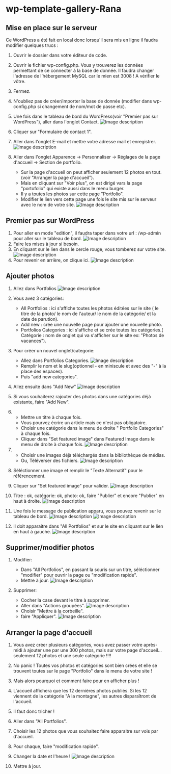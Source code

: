 # wp-template-gallery-Rana

## Mise en place sur le serveur 

Ce WordPress a été fait en local donc lorsqu'il sera mis en ligne il faudra modifier quelques trucs :
1. Ouvrir le dossier dans votre éditeur de code.
2. Ouvrir le fichier wp-config.php. Vous y trouverez les données permettant de ce connecter à la base de donnée. Il faudra changer l'adresse de l’hébergement MySQL car le mien est 3008 ! A vérifier le vôtre.
3. Fermez.
4. N'oubliez pas de créer/importer la base de donnée (modifier dans wp-config.php si changement de nom/mot de passe etc).

5. Une fois dans le tableau de bord du WordPress(voir "Premier pas sur WordPress"), aller dans l'onglet Contact.
![Image description](.imageReadme/wp18.PNG)
6. Cliquer sur "Formulaire de contact 1".
7. Aller dans l'onglet E-mail et mettre votre adresse mail et enregistrer.
![Image description](.imageReadme/wp19.PNG)

8. Aller dans l'onglet Apparence -> Personnaliser -> Réglages de la page d'accueil -> Section de portfolio.
    * Sur la page d'accueil on peut afficher seulement 12 photos en tout.(voir "Arranger la page d'accueil").
    * Mais en cliquant sur "Voir plus", on est dirigé vars la page "portofolio" qui existe aussi dans le menu burger.
    * Il y a toutes les photos sur cette page "Portfolio".
    * Modifier le lien vers cette page une fois le site mis sur le serveur avec le nom de votre site.
    ![Image description](.imageReadme/wp20.PNG)



## Premier pas sur WordPress

1. Pour aller en mode "edition", il faudra taper dans votre url : /wp-admin pour aller sur le tableau de bord.
![Image description](.imageReadme/wp1.PNG)
2. Faire les mises à jour si besoin.
3. En cliquant sur le lien dans le cercle rouge, vous tomberez sur votre site.
![Image description](.imageReadme/wp3.PNG)
4. Pour revenir en arrière, on clique ici.
![Image description](.imageReadme/wp5.PNG)

## Ajouter photos

1. Allez dans Portfolios
![Image description](.imageReadme/wp4.PNG)
2. Vous avez 3 catégories: 
    * All Portfolios : ici s'affiche toutes les photos éditées sur le site ( le titre de la photo/ le nom de l'auteur/ le nom de la catégorie/ et la date de parution).
    * Add new : crée une nouvelle page pour ajouter une nouvelle photo.
    * Portfolios Categories : ici s'affiche et se crée toutes les catégories.( Catégorie : nom de onglet qui va s'afficher sur le site ex: "Photos de vacances").

3. Pour créer un nouvel onglet/categorie:
    * Allez dans Portfolios Categories.
    ![Image description](.imageReadme/wp6.PNG)
    * Remplir le nom et le slug(optionnel - en miniscule et avec des "-" à la place des espaces).
    * Puis "add new categories".

4. Allez ensuite dans "Add New"
![Image description](.imageReadme/wp7.PNG)

5. Si vous souhaiterez rajouter des photos dans une catégories déjà existante, faire "Add New".

6. * Mettre un titre à chaque fois.
   * Vous pourvez écrire un article mais ce n'est pas obligatoire.
   * Choisir une catégorie dans le menu de droite " Portfolio Categories" à chaque fois.
   * Cliquer dans "Set featured image" dans Featured Image dans le menu de droite à chaque fois.
   ![Image description](.imageReadme/wp8.PNG)

7. * Choisir une images déjà téléchargés dans la bibliothèque de médias.
   * Ou, Téléverser des fichiers.
   ![Image description](.imageReadme/wp9.PNG)

8. Séléctionner une image et remplir le "Texte Alternatif" pour le référencement.

9. Cliquer sur "Set featured image" pour valider.
![Image description](.imageReadme/wp10.PNG)

10. Titre : ok, catégorie: ok, photo: ok, faire "Publier" et encore "Publier" en haut à droite.
![Image description](.imageReadme/wp11.PNG)

11. Une fois le message de publication apparu, vous pouvez revenir sur le tableau de bord.
![Image description](.imageReadme/wp12.PNG)
![Image description](.imageReadme/wp13.PNG)

12. Il doit apparaitre dans "All Portfolios" et sur le site en cliquant sur le lien en haut à gauche.
![Image description](.imageReadme/wp14.PNG)


## Supprimer/modifier photos

1. Modifier:
    * Dans "All Portfolios", en passant la souris sur un titre, séléctionner "modifier" pour ouvrir la page ou "modification rapide".
    * Mettre à jour.
    ![Image description](.imageReadme/wp15.PNG)

2. Supprimer:
    * Cocher la case devant le titre à supprimer.
    * Aller dans "Actions groupées".
    ![Image description](.imageReadme/wp16.PNG)
    * Choisir "Mettre à la corbeille".
    * faire "Appliquer".
    ![Image description](.imageReadme/wp17.PNG)

## Arranger la page d'accueil

1. Vous avez créer plusieurs catégories, vous avez passer votre après-midi à ajouter une par une 300 photos, mais sur votre page d'accueil... seulement 12 photos et une seule catégorie !!!!
2. No panic ! Toutes vos photos et catégories sont bien crées et elle se trouvent toutes sur le page "Portfolio" dans le menu de votre site !
3. Mais alors pourquoi et comment faire pour en afficher plus !
4. L'accueil affichera que les 12 dernières photos publiés. Si les 12 viennent de la catégorie "A la montagne", les autres disparaîtront de l'accueil.
5. Il faut donc tricher !

6. Aller dans "All Portfolios".
7. Choisir les 12 photos que vous souhaitez faire apparaitre sur vois par d'accueil.
8. Pour chaque, faire "modification rapide".
9. Changer la date et l'heure !
![Image description](.imageReadme/wp15.PNG)
10. Mettre à jour.
